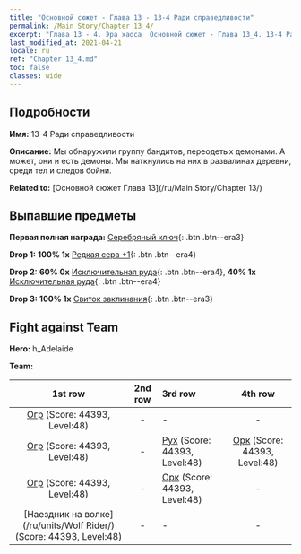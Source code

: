 ```yaml
---
title: "Основной сюжет - Глава 13 - 13-4 Ради справедливости"
permalink: /Main Story/Chapter 13_4/
excerpt: "Глава 13 - 4. Эра хаоса  Основной сюжет - Глава 13_4. 13-4 Ради справедливости"
last_modified_at: 2021-04-21
locale: ru
ref: "Chapter 13_4.md"
toc: false
classes: wide
---
```


## Подробности

 **Имя:** 13-4 Ради справедливости

 **Описание:** Мы обнаружили группу бандитов, переодетых демонами. А может, они и есть демоны. Мы наткнулись на них в развалинах деревни, среди тел и следов бойни.

 **Related to:** [Основной сюжет Глава 13](/ru/Main Story/Chapter 13/)

## Выпавшие предметы

 **Первая полная награда:** [Серебряный ключ](/ru/Items/con_693/){: .btn .btn--era3}

 **Drop 1:** **100% 1x** [Редкая сера +1](/ru/Items/mat_43/){: .btn .btn--era4}

 **Drop 2:** **60% 0x** [Исключительная руда](/ru/Items/mat_33/){: .btn .btn--era4}, **40% 1x** [Исключительная руда](/ru/Items/mat_33/){: .btn .btn--era4}

 **Drop 3:** **100% 1x** [Свиток заклинания](/ru/Items/con_694/){: .btn .btn--era3}


## Fight against Team
 **Hero:** h_Adelaide

 **Team:**


  | 1st row | 2nd row | 3rd row | 4th row |
  |:----:|:----:|:----|:----:|
  | [Огр](/ru/units/Ogre/) (Score: 44393, Level:48)  | - | - | - |
  | [Огр](/ru/units/Ogre/) (Score: 44393, Level:48)  | - | [Рух](/ru/units/Roc/) (Score: 44393, Level:48)  | [Орк](/ru/units/Orc/) (Score: 44393, Level:48)  |
  | [Огр](/ru/units/Ogre/) (Score: 44393, Level:48)  | - | [Орк](/ru/units/Orc/) (Score: 44393, Level:48)  | - |
  | [Наездник на волке](/ru/units/Wolf Rider/) (Score: 44393, Level:48)  | - | - | - |


